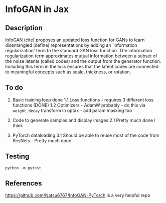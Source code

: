 # InfoGAN in Jax

## Description

InfoGAN (cite) proposes an updated loss function for GANs to learn disentangled (define) representations by adding an 'information regularization' term to the standard GAN loss function. The information regularization term approximates mutual information between a subset of the noise latents (called codes) and the output from the generator function. Including this term in the loss ensures that the latent codes are connected to meaningful concepts such as scale, thickness, or rotation. 

## To do

1. Basic training loop done
    1.1 Loss functions - requires 3 different loss functions (DONE)
    1.2 Optimizers - AdamW probably - do this via ```weight_decay``` transform in optax - add param masking too

2. Code to generate samples and display images 
    2.1 Pretty much done I think

3. PyTorch dataloading
    3.1 Should be able to reuse most of the code from ResNets - Pretty much done

## Testing
```
python -m pytest
```

## References

https://github.com/Natsu6767/InfoGAN-PyTorch is a very helpful repo 